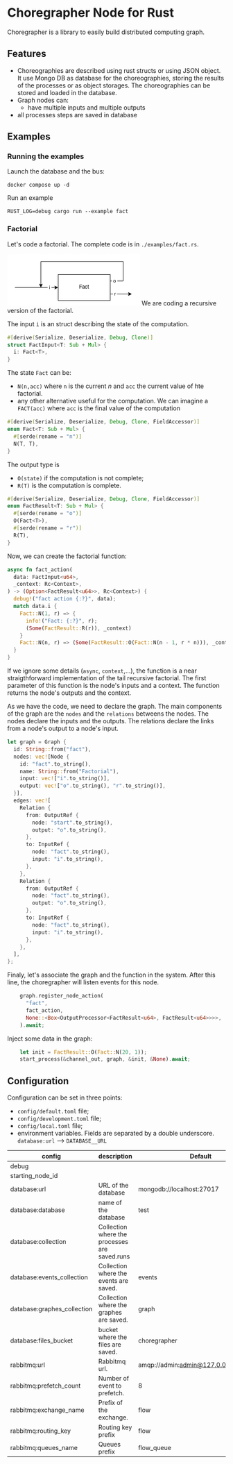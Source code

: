 # Choregrapher Node for Rust

Choregrapher is a library to easily build distributed computing graph. 

## Features

- Choreographies are described using rust structs or using JSON object.
It use Mongo DB as database for the choreographies, storing the results of the processes or as object storages. The choreographies can be stored and loaded in the database.
- Graph nodes can:
  - have multiple inputs and multiple outputs
- all processes steps are saved in database

## Examples
### Running the examples 
Launch the database and the bus:
```shell
docker compose up -d
```

Run an example
```shell
RUST_LOG=debug cargo run --example fact
```

### Factorial

Let's code a factorial. The complete code is in `./examples/fact.rs`.

![factorial](./examples/fact.png)
We are coding a recursive version of the factorial.

The input `i` is an struct describing the state of the computation.

``` rust
#[derive(Serialize, Deserialize, Debug, Clone)]
struct FactInput<T: Sub + Mul> {
  i: Fact<T>,
}
```
The state `Fact` can be:
- `N(n,acc)` where `n` is the current _n_ and `acc` the current value of hte factorial.
- any other alternative useful for the computation. We can imagine a `FACT(acc)` where `acc` is the final value of the computation

``` rust
#[derive(Serialize, Deserialize, Debug, Clone, FieldAccessor)]
enum Fact<T: Sub + Mul> {
  #[serde(rename = "n")]
  N(T, T),
}
```

The output type is
- `O(state)` if the computation is not complete;
- `R(T)` is the computation is complete.

``` rust
#[derive(Serialize, Deserialize, Debug, Clone, FieldAccessor)]
enum FactResult<T: Sub + Mul> {
  #[serde(rename = "o")]
  O(Fact<T>),
  #[serde(rename = "r")]
  R(T),
}
```

Now, we can create the factorial function:

``` rust
async fn fact_action(
  data: FactInput<u64>,
  _context: Rc<Context>,
) -> (Option<FactResult<u64>>, Rc<Context>) {
  debug!("fact action {:?}", data);
  match data.i {
    Fact::N(1, r) => {
      info!("Fact: {:?}", r);
      (Some(FactResult::R(r)), _context)
    }
    Fact::N(n, r) => (Some(FactResult::O(Fact::N(n - 1, r * n))), _context),
  }
}
```
If we ignore some details (`async`, `context`,...), the function is a near straigthforward implementation of the tail recursive factorial. The first parameter of this function is the node's inputs and a context. The function returns the node's outputs and the context.

As we have the code, we need to declare the graph.
The main components of the graph are the `nodes` and the `relations` betweens the nodes.
The nodes declare the inputs and the outputs. The relations declare the links from a node's output to a node's input.

``` rust
let graph = Graph {
  id: String::from("fact"),
  nodes: vec![Node {
    id: "fact".to_string(),
    name: String::from("Factorial"),
    input: vec!["i".to_string()],
    output: vec!["o".to_string(), "r".to_string()],
  }],
  edges: vec![
    Relation {
      from: OutputRef {
        node: "start".to_string(),
        output: "o".to_string(),
      },
      to: InputRef {
        node: "fact".to_string(),
        input: "i".to_string(),
      },
    },
    Relation {
      from: OutputRef {
        node: "fact".to_string(),
        output: "o".to_string(),
      },
      to: InputRef {
        node: "fact".to_string(),
        input: "i".to_string(),
      },
    },
  ],
};
```

Finaly, let's associate the graph and the function in the system. After this line, the choregrapher will listen events for this node.
```rust
    graph.register_node_action(
      "fact",
      fact_action,
      None::<Box<OutputProcessor<FactResult<u64>, FactResult<u64>>>>,
    ).await;
```

Inject some data in the graph:
```rust
    let init = FactResult::O(Fact::N(20, 1));
    start_process(&channel_out, graph, &init, &None).await;
```


## Configuration

Configuration can be set in three points:
- `config/default.toml` file;
- `config/development.toml` file;
- `config/local.toml` file;
- environment variables. Fields are separated by a double underscore. `database:url` --> `DATABASE__URL`

| config                      | description                                   | Default                               |
|-----------------------------|-----------------------------------------------|---------------------------------------|
| debug                       |                                               |                                       |
| starting_node_id            |                                               |                                       |
| database:url                | URL of the database                           | mongodb://localhost:27017             |
| database:database           | name of the database                          | test                                  |
| database:collection         | Collection where the processes are saved.runs |                                       |
| database:events_collection  | Collection where the events are saved.        | events                                |
| database:graphes_collection | Collection where the graphes are saved.       | graph                                 |
| database:files_bucket       | bucket where the files are saved.             | choregrapher                          |
| rabbitmq:url                | Rabbitmq url.                                 | amqp://admin:admin@127.0.0.1:5672/%2f |
| rabbitmq:prefetch_count     | Number of event to prefetch.                  | 8                                     |
| rabbitmq:exchange_name      | Prefix of the exchange.                       | flow                                  |
| rabbitmq:routing_key        | Routing key prefix                            | flow                                  |
| rabbitmq:queues_name        | Queues prefix                                 | flow_queue                            |
